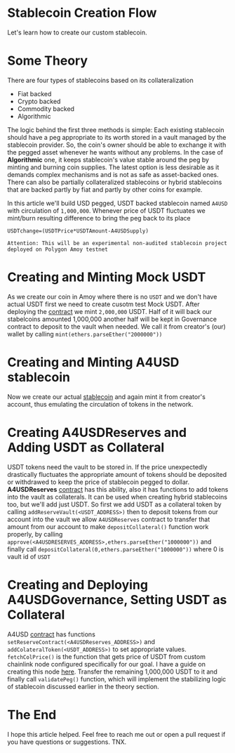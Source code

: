 # Stablecoin Creation Flow
Let's learn how to create our custom stablecoin.

# Some Theory
There are four types of stablecoins based on its collateralization
*  Fiat backed
*  Crypto backed
*  Commodity backed
*  Algorithmic

The logic behind the first three methods is simple: Each existing stablecoin should have a peg appropriate to its worth stored in a vault managed by the stablecoin provider.
So, the coin's owner should be able to exchange it with the pegged asset whenever he wants without any problems. In the case of **Algorithmic** one, it keeps stablecoin's value stable around the peg
by minting and burning coin supplies. The latest option is less desirable as it demands complex mechanisms and is not as safe as asset-backed ones. There can also be partially collateralized stablecoins or
hybrid stablecoins that are backed partly by fiat and partly by other coins for example.


In this article we'll build USD pegged, USDT backed stablecoin named `A4USD` with circulation of `1,000,000`.
Whenever price of USDT fluctuates we mint/burn resulting difference to bring the peg back to its place
```
USDTchange=(USDTPrice*USDTAmount-A4USDSupply)
```

```Attention: This will be an experimental non-audited stablecoin project deployed on Polygon Amoy testnet```



# Creating and Minting Mock USDT
As we create our coin in Amoy where there is no `USDT` and we don't have actual USDT first we need to create cusotm test Mock USDT. After deploying the [contract](https://github.com/puls369ar/stablecoin-creation-flow/blob/main/code/USDT.sol) we mint `2,000,000` USDT. Half of it will back our stabelcoins amounted 1,000,000 another half will be kept in Governance contract to deposit to the vault when needed. We call it from creator's (our) wallet by calling `mint(ethers.parseEther("2000000"))` 

# Creating and Minting A4USD stablecoin
Now we create our actual [stablecoin](https://github.com/puls369ar/stablecoin-creation-flow/blob/main/code/A4USD.sol) and again mint it from creator's account, thus emulating the circulation of tokens in the network.

# Creating A4USDReserves and Adding USDT as Collateral
USDT tokens need the vault to be stored in. If the price unexpectedly drastically fluctuates the appropriate amount of tokens should be deposited or withdrawed to keep the price of stablecoin pegged to dollar. **A4USDReserves** [contract](https://github.com/puls369ar/stablecoin-creation-flow/blob/main/code/A4USDReserves.sol) has this ability, also it has functions to add tokens into the vault as collaterals. It can be used when creating hybrid stablecoins too, but we'll add just USDT. 
So first we add USDT as a collateral token by calling `addReserveVault(<USDT_ADDRESS>)` then to deposit tokens from our account into the vault we allow `A4USDReserves` contract to transfer that amount from our account to make `depositCollateral()` function work properly, by calling `approve(<A4USDRESERVES_ADDRESS>,ethers.parseEther("1000000"))` and finally call  `depositCollateral(0,ethers.parseEther("1000000"))` where 0 is vault id of `USDT`

# Creating and Deploying A4USDGovernance, Setting USDT as Collateral
A4USD [contract](https://github.com/puls369ar/stablecoin-creation-flow/blob/main/code/A4USDGovernance.sol) has functions `setReserveContract(<A4USDReserves_ADDRESS>)` and `addColateralToken(<USDT_ADDRESS>)` to set appropriate values. `fetchColPrice()` is the function that gets price of USDT from  custom chainlink node configured specifically for our goal. I have a guide on creating this node [here](https://github.com/puls369ar/chainlink-node-creation-flow). Transfer the remaining 1,000,000 USDT to it and finally call `validatePeg()` function, which will implement the stabilizing logic of stablecoin discussed earlier in the theory section.

# The End
I hope this article helped. Feel free to reach me out or open a pull request if you have questions or suggestions. TNX.
